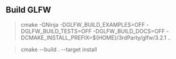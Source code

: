 ## Build GLFW

> cmake -GNinja -DGLFW_BUILD_EXAMPLES=OFF -DGLFW_BUILD_TESTS=OFF -DGLFW_BUILD_DOCS=OFF -DCMAKE_INSTALL_PREFIX=${HOME}/3rdParty/glfw/3.2.1 ..

> cmake --build . --target install
